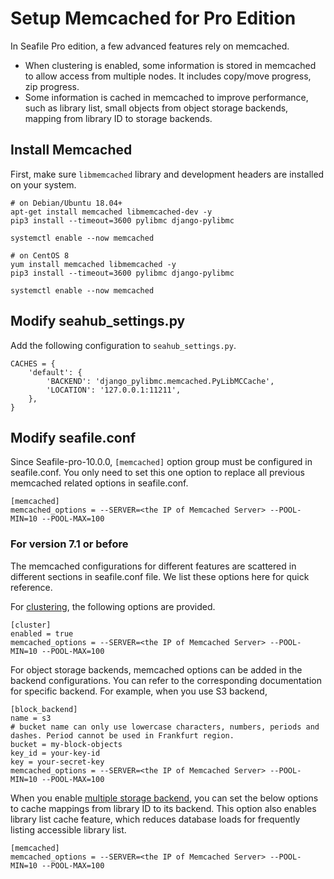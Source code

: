 # Setup Memcached for Pro Edition

In Seafile Pro edition, a few advanced features rely on memcached.

* When clustering is enabled, some information is stored in memcached to allow access from multiple nodes. It includes copy/move progress, zip progress.
* Some information is cached in memcached to improve performance, such as library list, small objects from object storage backends, mapping from library ID to storage backends.

## Install Memcached

First, make sure `libmemcached` library and development headers are installed on your system.

```
# on Debian/Ubuntu 18.04+
apt-get install memcached libmemcached-dev -y
pip3 install --timeout=3600 pylibmc django-pylibmc

systemctl enable --now memcached

```

```
# on CentOS 8
yum install memcached libmemcached -y
pip3 install --timeout=3600 pylibmc django-pylibmc﻿

systemctl enable --now memcached

```

## Modify seahub_settings.py

Add the following configuration to `seahub_settings.py`.

```
CACHES = {
    'default': {
        'BACKEND': 'django_pylibmc.memcached.PyLibMCCache',
        'LOCATION': '127.0.0.1:11211',
    },
}

```

## Modify seafile.conf

Since Seafile-pro-10.0.0, `[memcached]` option group must be configured in seafile.conf. You only need to set this one option to replace all previous memcached related options in seafile.conf.

```
[memcached]
memcached_options = --SERVER=<the IP of Memcached Server> --POOL-MIN=10 --POOL-MAX=100
```

### For version 7.1 or before

The memcached configurations for different features are scattered in different sections in seafile.conf file. We list these options here for quick reference.

For [clustering](./deploy_in_a_cluster.md), the following options are provided.

```
[cluster]
enabled = true
memcached_options = --SERVER=<the IP of Memcached Server> --POOL-MIN=10 --POOL-MAX=100
```

For object storage backends, memcached options can be added in the backend configurations. You can refer to the corresponding documentation for specific backend. For example, when you use S3 backend,

```
[block_backend]
name = s3
# bucket name can only use lowercase characters, numbers, periods and dashes. Period cannot be used in Frankfurt region.
bucket = my-block-objects
key_id = your-key-id
key = your-secret-key
memcached_options = --SERVER=<the IP of Memcached Server> --POOL-MIN=10 --POOL-MAX=100
```

When you enable [multiple storage backend](./multiple_storage_backends.md), you can set the below options to cache mappings from library ID to its backend. This option also enables library list cache feature, which reduces database loads for frequently listing accessible library list.

```
[memcached]
memcached_options = --SERVER=<the IP of Memcached Server> --POOL-MIN=10 --POOL-MAX=100
```


